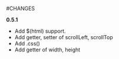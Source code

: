 #CHANGES

**0.5.1**

* Add $(html) support.
* Add getter, setter of scrollLeft, scrollTop
* Add .css()
* Add getter of width, height
